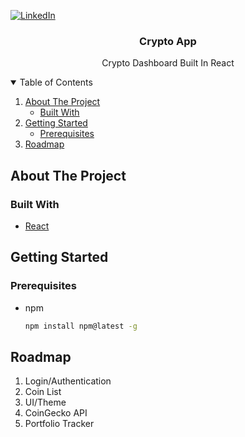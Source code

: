 [![LinkedIn][linkedin-shield]][linkedin-url]


<!-- PROJECT LOGO -->

<!--- <br />
<p align="center">
  <a href=https://github.com/Parham-S/crypto-app>
    <img src="images/logo.png" alt="Logo" width="80" height="80">
  </a> --->

  <h3 align="center">Crypto App </h3>

  <p align="center">
    Crypto Dashboard Built In React 
   <!--- <a href="https://github.com/othneildrew/Best-README-Template">View Demo</a> --->
    



<!-- TABLE OF CONTENTS -->
<details open="open">
  <summary>Table of Contents</summary>
  <ol>
    <li>
      <a href="#about-the-project">About The Project</a>
      <ul>
        <li><a href="#built-with">Built With</a></li>
      </ul>
    </li>
    <li>
      <a href="#getting-started">Getting Started</a>
      <ul>
        <li><a href="#prerequisites">Prerequisites</a></li>
      </ul>
    </li>
    <li><a href="#roadmap">Roadmap</a></li>
  </ol>
</details>



<!-- ABOUT THE PROJECT -->
## About The Project

<!---[![Product Name Screen Shot][product-screenshot]](https://example.com)--->


### Built With

* [React](https://reactjs.org/)




<!-- GETTING STARTED -->
## Getting Started



### Prerequisites


* npm
  ```sh
  npm install npm@latest -g
  ```

<!-- ROADMAP -->
## Roadmap

1. Login/Authentication
2. Coin List 
3. UI/Theme
4. CoinGecko API
5. Portfolio Tracker



[linkedin-shield]: https://img.shields.io/badge/-LinkedIn-black.svg?style=flat-square&logo=linkedin&colorB=555
[linkedin-shield]: https://img.shields.io/badge/-LinkedIn-black.svg?style=for-the-badge&logo=linkedin&colorB=555
[linkedin-url]: https://www.linkedin.com/in/psaniei/
